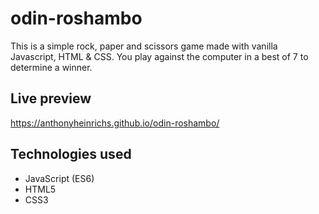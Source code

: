 # odin-roshambo

This is a simple rock, paper and scissors game made with vanilla Javascript, HTML & CSS. You play against the computer in a best of 7 to determine a winner. 

## Live preview
https://anthonyheinrichs.github.io/odin-roshambo/

## Technologies used
* JavaScript (ES6)
* HTML5
* CSS3